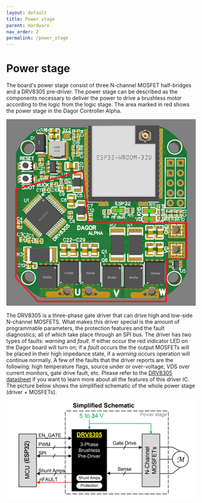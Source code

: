 ```yaml
---
layout: default
title: Power stage
parent: Hardware
nav_order: 2
permalink: /power_stage
---
```


# Power stage

The board's power stage consist of three N-channel MOSFET half-bridges and a DRV8305 pre-driver. The power stage can be described as the components necessary to deliver the power to drive a brushless motor according to the logic from the logic stage. The area marked in red shows the power stage in the Dagor Controller Alpha.

![power_stage_dagor](Images/power_stage_dagor.png)

The DRV8305 is a three-phase gate driver that can drive high and low-side N-channel MOSFETS. What makes this driver special is the amount of programmable parameters, the protection features and the fault diagnostics; all of which take place through an SPI bus.
The driver has two types of faults: *warning* and *fault*. If either occur the red indicator LED on the Dagor board will turn on; if a *fault* occurs the the output MOSFETs will be placed in their high impedance state, if a *warning* occurs operation will continue normally.
A few of the faults that the driver reports are the following: high temperature flags, source under or over-voltage, VDS over current monitors, gate drive fault, etc. Please refer to the  [DRV8305 datasheet](https://www.ti.com/lit/ds/symlink/drv8305.pdf?ts=1593641896221&ref_url=https%253A%252F%252Fwww.google.com%252F) if you want to learn more about all the features of this driver IC.
The picture below shows the simplified schematic of the whole power stage (driver +  MOSFETs).

![DRV8305](Images/PowerStage.png)
